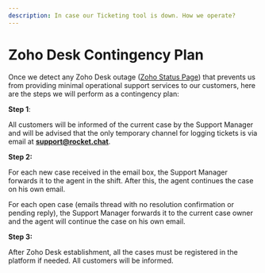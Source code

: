 ```yaml
---
description: In case our Ticketing tool is down. How we operate?
---
```


# Zoho Desk Contingency Plan

Once we detect any Zoho Desk outage ([Zoho Status Page](https://status.zoho.com/#/components/Di-skrVIo8k\_NnBP\_JkW-JqyndzfkikY5mmQX-NxJPKrIWNsTuOta1LIeRp1w89e)) that prevents us from providing minimal operational support services to our customers, here are the steps we will perform as a contingency plan:&#x20;

**Step 1**:&#x20;

All customers will be informed of the current case by the Support Manager and will be advised that the only temporary channel for logging tickets is via email at **support@rocket.chat**.

**Step 2:**&#x20;

For each new case received in the email box, the Support Manager forwards it to the agent in the shift. After this, the agent continues the case on his own email.

For each open case (emails thread with no resolution confirmation or pending reply), the Support Manager forwards it to the current case owner and the agent will continue the case on his own email.

**Step 3:**&#x20;

After Zoho Desk establishment, all the cases must be registered in the platform if needed. All customers will be informed.&#x20;
